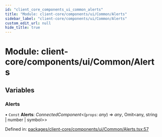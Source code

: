 ```yaml
---
id: "client_core_components_ui_common_alerts"
title: "Module: client-core/components/ui/Common/Alerts"
sidebar_label: "client-core/components/ui/Common/Alerts"
custom_edit_url: null
hide_title: true
---
```


# Module: client-core/components/ui/Common/Alerts

## Variables

### Alerts

• `Const` **Alerts**: *ConnectedComponent*<(`props`: *any*) => *any*, Omit<any, string \| number \| symbol\>\>

Defined in: [packages/client-core/components/ui/Common/Alerts.tsx:57](https://github.com/xr3ngine/xr3ngine/blob/5a0f83ed8/packages/client-core/components/ui/Common/Alerts.tsx#L57)
